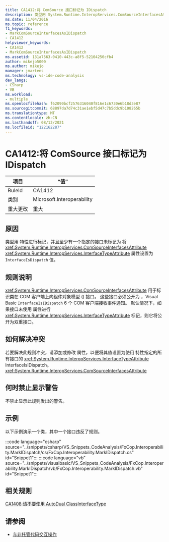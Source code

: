 ```yaml
---
title: CA1412:将 ComSource 接口标记为 IDispatch
description: 类型用 System.Runtime.InteropServices.ComSourceInterfacesAttribute 属性进行标记，并且至少有一个指定的接口未用设置为 InterfaceIsDispatch 值的 System.Runtime.InteropServices.InterfaceTypeAttribute 属性进行标记。
ms.date: 11/04/2016
ms.topic: reference
f1_keywords:
- MarkComSourceInterfacesAsIDispatch
- CA1412
helpviewer_keywords:
- CA1412
- MarkComSourceInterfacesAsIDispatch
ms.assetid: 131a7563-0410-443c-a8f5-52104250cfb4
author: mikejo5000
ms.author: mikejo
manager: jmartens
ms.technology: vs-ide-code-analysis
dev_langs:
- CSharp
- VB
ms.workload:
- multiple
ms.openlocfilehash: f62090bcf2576316040f816e1c6730e6b18d3e87
ms.sourcegitcommit: 68897da7d74c31ae1ebf5d47c7b5ddc9b108265b
ms.translationtype: MT
ms.contentlocale: zh-CN
ms.lasthandoff: 08/13/2021
ms.locfileid: "122162287"
---
```

# <a name="ca1412-mark-comsource-interfaces-as-idispatch"></a>CA1412:将 ComSource 接口标记为 IDispatch

|项目|“值”|
|-|-|
|RuleId|CA1412|
|类别|Microsoft.Interoperability|
|重大更改|重大|

## <a name="cause"></a>原因

类型用 特性进行标记，并且至少有一个指定的接口未标记为 将 <xref:System.Runtime.InteropServices.ComSourceInterfacesAttribute> <xref:System.Runtime.InteropServices.InterfaceTypeAttribute> 属性设置为 `InterfaceIsDispatch` 值。

## <a name="rule-description"></a>规则说明

<xref:System.Runtime.InteropServices.ComSourceInterfacesAttribute> 用于标识类在 COM 客户端上向组件对象模型 () 接口。 这些接口必须公开为 ，Visual Basic `InterfaceIsIDispatch` 6 个 COM 客户端接收事件通知。 默认情况下，如果接口未使用 属性进行 <xref:System.Runtime.InteropServices.InterfaceTypeAttribute> 标记，则它将公开为双重接口。

## <a name="how-to-fix-violations"></a>如何解决冲突

若要解决此规则冲突，请添加或修改 属性，以便将其值设置为使用 特性指定的所有接口的 <xref:System.Runtime.InteropServices.InterfaceTypeAttribute> InterfaceIsIDispatch。 <xref:System.Runtime.InteropServices.ComSourceInterfacesAttribute>

## <a name="when-to-suppress-warnings"></a>何时禁止显示警告

不禁止显示此规则发出的警告。

## <a name="example"></a>示例

以下示例演示一个类，其中一个接口违反了规则。

:::code language="csharp" source="../snippets/csharp/VS_Snippets_CodeAnalysis/FxCop.Interoperability.MarkIDispatch/cs/FxCop.Interoperability.MarkIDispatch.cs" id="Snippet1":::
:::code language="vb" source="../snippets/visualbasic/VS_Snippets_CodeAnalysis/FxCop.Interoperability.MarkIDispatch/vb/FxCop.Interoperability.MarkIDispatch.vb" id="Snippet1":::

## <a name="related-rules"></a>相关规则

[CA1408:请不要使用 AutoDual ClassInterfaceType](../code-quality/ca1408.md)

## <a name="see-also"></a>请参阅

- [与非托管代码交互操作](/dotnet/framework/interop/index)
